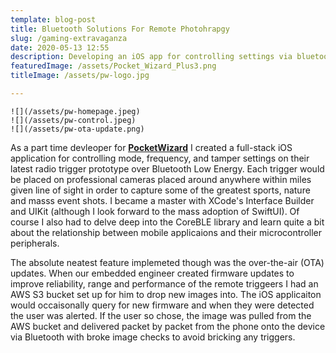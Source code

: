 ```yaml
---
template: blog-post
title: Bluetooth Solutions For Remote Photohrapgy
slug: /gaming-extravaganza
date: 2020-05-13 12:55
description: Developing an iOS app for controlling settings via bluetooth on remote camera triggers for professional photography.
featuredImage: /assets/Pocket_Wizard_Plus3.png
titleImage: /assets/pw-logo.jpg

---
```


```grid|3|NR1 Screenhots!
![](/assets/pw-homepage.jpeg)
![](/assets/pw-control.jpeg)
![](/assets/pw-ota-update.png)
```

As a part time devleoper for **[<ins>PocketWizard</ins>](https://pocketwizard.com)** I created a full-stack iOS
application for controlling mode, frequency, and tamper settings on their latest radio trigger prototype over 
Bluetooth Low Energy. Each trigger would be placed on professional cameras placed around anywhere within 
miles given line of sight in order to capture some of the greatest sports, nature and masss event shots.
I became a master with XCode's Interface Builder and UIKit (although I look forward to the mass adoption of SwiftUI).
Of course I also had to delve deep into the CoreBLE library and learn quite a bit about the relationship between
mobile applicaions and their microcontroller peripherals. 

The absolute neatest feature implemeted though was the over-the-air (OTA) updates. When our embedded engineer created
firmware updates to improve reliability, range and performance of the remote triggeers I had an AWS S3 bucket set up for
him to drop new images into. The iOS applicaiton would occaisonally query for new firmware and when they were detected the user was 
alerted. If the user so chose, the image was pulled from the AWS bucket and delivered packet by packet from the phone onto the 
device via Bluetooth with broke image checks to avoid bricking any triggers.
